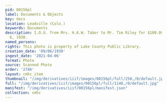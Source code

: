 ```yaml
---
pid: 00156pl
label: Documents & Objects
key: docs
location: Leadville (Colo.)
keywords: Documents
description: I.O.U. from Mrs. H.A.W. Tabor to Mr. Tim Riley for $100.00. Dated September
  6, 1930.
named_persons: 
rights: This photo is property of Lake County Public Library.
creation_date: '09/06/1930'
ingest_date: '2021-04-06'
format: Photo
source: Scanned Photo
order: '2746'
layout: cmhc_item
thumbnail: "/img/derivatives/iiif/images/00156pl/full/250,/0/default.jpg"
full: "/img/derivatives/iiif/images/00156pl/full/1140,/0/default.jpg"
manifest: "/img/derivatives/iiif/00156pl/manifest.json"
collection: cmhc
---
```

